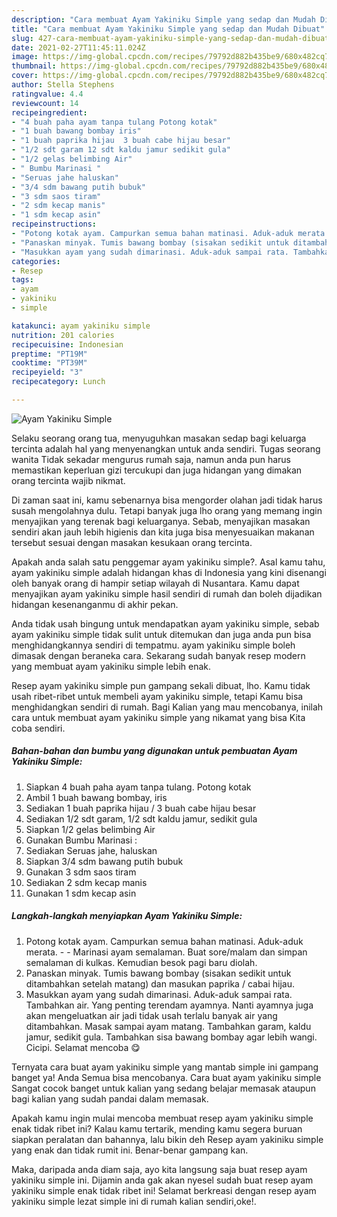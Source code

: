 ```yaml
---
description: "Cara membuat Ayam Yakiniku Simple yang sedap dan Mudah Dibuat"
title: "Cara membuat Ayam Yakiniku Simple yang sedap dan Mudah Dibuat"
slug: 427-cara-membuat-ayam-yakiniku-simple-yang-sedap-dan-mudah-dibuat
date: 2021-02-27T11:45:11.024Z
image: https://img-global.cpcdn.com/recipes/79792d882b435be9/680x482cq70/ayam-yakiniku-simple-foto-resep-utama.jpg
thumbnail: https://img-global.cpcdn.com/recipes/79792d882b435be9/680x482cq70/ayam-yakiniku-simple-foto-resep-utama.jpg
cover: https://img-global.cpcdn.com/recipes/79792d882b435be9/680x482cq70/ayam-yakiniku-simple-foto-resep-utama.jpg
author: Stella Stephens
ratingvalue: 4.4
reviewcount: 14
recipeingredient:
- "4 buah paha ayam tanpa tulang Potong kotak"
- "1 buah bawang bombay iris"
- "1 buah paprika hijau  3 buah cabe hijau besar"
- "1/2 sdt garam 12 sdt kaldu jamur sedikit gula"
- "1/2 gelas belimbing Air"
- " Bumbu Marinasi "
- "Seruas jahe haluskan"
- "3/4 sdm bawang putih bubuk"
- "3 sdm saos tiram"
- "2 sdm kecap manis"
- "1 sdm kecap asin"
recipeinstructions:
- "Potong kotak ayam. Campurkan semua bahan matinasi. Aduk-aduk merata.  Marinasi ayam semalaman. Buat sore/malam dan simpan semalaman di kulkas. Kemudian besok pagi baru diolah."
- "Panaskan minyak. Tumis bawang bombay (sisakan sedikit untuk ditambahkan setelah matang) dan masukan paprika / cabai hijau."
- "Masukkan ayam yang sudah dimarinasi. Aduk-aduk sampai rata. Tambahkan air. Yang penting terendam ayamnya. Nanti ayamnya juga akan mengeluatkan air jadi tidak usah terlalu banyak air yang ditambahkan. Masak sampai ayam matang. Tambahkan garam, kaldu jamur, sedikit gula. Tambahkan sisa bawang bombay agar lebih wangi. Cicipi. Selamat mencoba 😋"
categories:
- Resep
tags:
- ayam
- yakiniku
- simple

katakunci: ayam yakiniku simple 
nutrition: 201 calories
recipecuisine: Indonesian
preptime: "PT19M"
cooktime: "PT39M"
recipeyield: "3"
recipecategory: Lunch

---
```



![Ayam Yakiniku Simple](https://img-global.cpcdn.com/recipes/79792d882b435be9/680x482cq70/ayam-yakiniku-simple-foto-resep-utama.jpg)

Selaku seorang orang tua, menyuguhkan masakan sedap bagi keluarga tercinta adalah hal yang menyenangkan untuk anda sendiri. Tugas seorang  wanita Tidak sekadar mengurus rumah saja, namun anda pun harus memastikan keperluan gizi tercukupi dan juga hidangan yang dimakan orang tercinta wajib nikmat.

Di zaman  saat ini, kamu sebenarnya bisa mengorder olahan jadi tidak harus susah mengolahnya dulu. Tetapi banyak juga lho orang yang memang ingin menyajikan yang terenak bagi keluarganya. Sebab, menyajikan masakan sendiri akan jauh lebih higienis dan kita juga bisa menyesuaikan makanan tersebut sesuai dengan masakan kesukaan orang tercinta. 



Apakah anda salah satu penggemar ayam yakiniku simple?. Asal kamu tahu, ayam yakiniku simple adalah hidangan khas di Indonesia yang kini disenangi oleh banyak orang di hampir setiap wilayah di Nusantara. Kamu dapat menyajikan ayam yakiniku simple hasil sendiri di rumah dan boleh dijadikan hidangan kesenanganmu di akhir pekan.

Anda tidak usah bingung untuk mendapatkan ayam yakiniku simple, sebab ayam yakiniku simple tidak sulit untuk ditemukan dan juga anda pun bisa menghidangkannya sendiri di tempatmu. ayam yakiniku simple boleh dimasak dengan beraneka cara. Sekarang sudah banyak resep modern yang membuat ayam yakiniku simple lebih enak.

Resep ayam yakiniku simple pun gampang sekali dibuat, lho. Kamu tidak usah ribet-ribet untuk membeli ayam yakiniku simple, tetapi Kamu bisa menghidangkan sendiri di rumah. Bagi Kalian yang mau mencobanya, inilah cara untuk membuat ayam yakiniku simple yang nikamat yang bisa Kita coba sendiri.

<!--inarticleads1-->

##### Bahan-bahan dan bumbu yang digunakan untuk pembuatan Ayam Yakiniku Simple:

1. Siapkan 4 buah paha ayam tanpa tulang. Potong kotak
1. Ambil 1 buah bawang bombay, iris
1. Sediakan 1 buah paprika hijau / 3 buah cabe hijau besar
1. Sediakan 1/2 sdt garam, 1/2 sdt kaldu jamur, sedikit gula
1. Siapkan 1/2 gelas belimbing Air
1. Gunakan  Bumbu Marinasi :
1. Sediakan Seruas jahe, haluskan
1. Siapkan 3/4 sdm bawang putih bubuk
1. Gunakan 3 sdm saos tiram
1. Sediakan 2 sdm kecap manis
1. Gunakan 1 sdm kecap asin




<!--inarticleads2-->

##### Langkah-langkah menyiapkan Ayam Yakiniku Simple:

1. Potong kotak ayam. Campurkan semua bahan matinasi. Aduk-aduk merata. -  - Marinasi ayam semalaman. Buat sore/malam dan simpan semalaman di kulkas. Kemudian besok pagi baru diolah.
1. Panaskan minyak. Tumis bawang bombay (sisakan sedikit untuk ditambahkan setelah matang) dan masukan paprika / cabai hijau.
1. Masukkan ayam yang sudah dimarinasi. Aduk-aduk sampai rata. Tambahkan air. Yang penting terendam ayamnya. Nanti ayamnya juga akan mengeluatkan air jadi tidak usah terlalu banyak air yang ditambahkan. Masak sampai ayam matang. Tambahkan garam, kaldu jamur, sedikit gula. Tambahkan sisa bawang bombay agar lebih wangi. Cicipi. Selamat mencoba 😋




Ternyata cara buat ayam yakiniku simple yang mantab simple ini gampang banget ya! Anda Semua bisa mencobanya. Cara buat ayam yakiniku simple Sangat cocok banget untuk kalian yang sedang belajar memasak ataupun bagi kalian yang sudah pandai dalam memasak.

Apakah kamu ingin mulai mencoba membuat resep ayam yakiniku simple enak tidak ribet ini? Kalau kamu tertarik, mending kamu segera buruan siapkan peralatan dan bahannya, lalu bikin deh Resep ayam yakiniku simple yang enak dan tidak rumit ini. Benar-benar gampang kan. 

Maka, daripada anda diam saja, ayo kita langsung saja buat resep ayam yakiniku simple ini. Dijamin anda gak akan nyesel sudah buat resep ayam yakiniku simple enak tidak ribet ini! Selamat berkreasi dengan resep ayam yakiniku simple lezat simple ini di rumah kalian sendiri,oke!.

